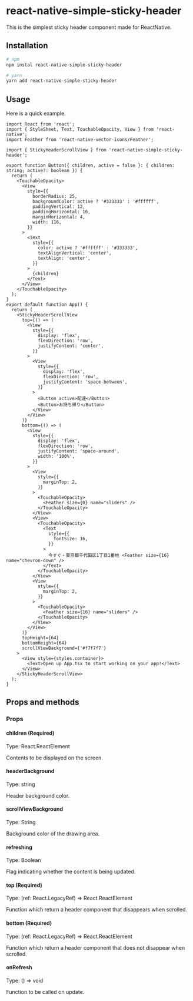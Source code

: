 # react-native-simple-sticky-header

This is the simplest sticky header component made for ReactNative.

## Installation

```bash
# npm
npm instal react-native-simple-sticky-header

# yarn
yarn add react-native-simple-sticky-header
```

## Usage

Here is a quick example.

```tsx
import React from 'react';
import { StyleSheet, Text, TouchableOpacity, View } from 'react-native';
import Feather from 'react-native-vector-icons/Feather';

import { StickyHeaderScrollView } from 'react-native-simple-sticky-header';

export function Button({ children, active = false }: { children: string; active?: boolean }) {
  return (
    <TouchableOpacity>
      <View
        style={{
          borderRadius: 25,
          backgroundColor: active ? '#333333' : '#ffffff',
          paddingVertical: 12,
          paddingHorizontal: 16,
          marginHorizontal: 4,
          width: 116,
        }}
      >
        <Text
          style={{
            color: active ? '#ffffff' : '#333333',
            textAlignVertical: 'center',
            textAlign: 'center',
          }}
        >
          {children}
        </Text>
      </View>
    </TouchableOpacity>
  );
}
export default function App() {
  return (
    <StickyHeaderScrollView
      top={() => (
        <View
          style={{
            display: 'flex',
            flexDirection: 'row',
            justifyContent: 'center',
          }}
        >
          <View
            style={{
              display: 'flex',
              flexDirection: 'row',
              justifyContent: 'space-between',
            }}
          >
            <Button active>配達</Button>
            <Button>お持ち帰り</Button>
          </View>
        </View>
      )}
      bottom={() => (
        <View
          style={{
            display: 'flex',
            flexDirection: 'row',
            justifyContent: 'space-around',
            width: '100%',
          }}
        >
          <View
            style={{
              marginTop: 2,
            }}
          >
            <TouchableOpacity>
              <Feather size={0} name="sliders" />
            </TouchableOpacity>
          </View>
          <View>
            <TouchableOpacity>
              <Text
                style={{
                  fontSize: 16,
                }}
              >
                今すぐ・東京都千代田区1丁目1番地 <Feather size={16} name="chevron-down" />
              </Text>
            </TouchableOpacity>
          </View>
          <View
            style={{
              marginTop: 2,
            }}
          >
            <TouchableOpacity>
              <Feather size={16} name="sliders" />
            </TouchableOpacity>
          </View>
        </View>
      )}
      topHeight={64}
      bottomHeight={64}
      scrollViewBackground={'#f7f7f7'}
    >
      <View style={styles.container}>
        <Text>Open up App.tsx to start working on your app!</Text>
      </View>
    </StickyHeaderScrollView>
  );
}
```

## Props and methods

### Props

#### children (Required)

Type: React.ReactElement

Contents to be displayed on the screen.

#### headerBackground

Type: string

Header background color.

#### scrollViewBackground

Type: String

Background color of the drawing area.

#### refreshing

Type: Boolean

Flag indicating whether the content is being updated.

#### top (Required)

Type: (ref: React.LegacyRef<View>) => React.ReactElement

Function which return a header component that disappears when scrolled.

#### bottom (Required)

Type: (ref: React.LegacyRef<View>) => React.ReactElement

Function which return a header component that does not disappear when scrolled.

#### onRefresh

Type: () => void

Function to be called on update.
